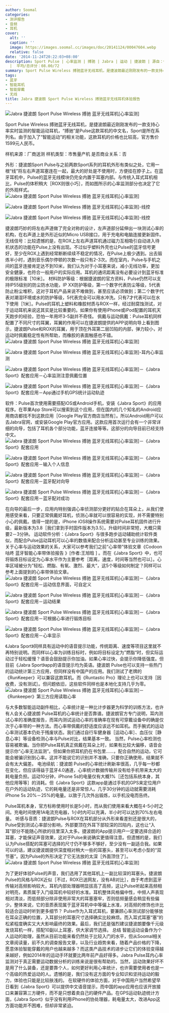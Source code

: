 ```yaml
---
author: Soomal
categories:
- 测评报告
- 音频
- 耳机
cover:
  alt: ''
  caption: ''
  image: https://images.soomal.cc/images/doc/20141124/00047604.webp
  relative: false
date: '2014-11-24T20:22:03+08:00'
description: Sport Pulse | 心率监测 | 搏驰 | Jabra | 运动 | 捷波朗 | 源自：www.soomal.com | 版权：原创
  |  平均/总评分：08.00/72
summary: Sport Pulse Wireless 搏驰蓝牙无线耳机，是捷波朗最近刚刚发布的一款支持心率实时监测的智能运动耳机，“搏驰”是Pulse这款耳机的中文名，Sport是所在系列名。耳内心率统计是目前智能穿戴心率统计中，准确率仅次于胸部佩戴心率带的测量方式，对运动心率来说舒适度更高……
tags:
- 蓝牙
- 智能耳机
- 智能穿戴
- 无线
title: Jabra 捷波朗 Sport Pulse Wireless 搏驰蓝牙无线耳机体验报告
---
```


![Jabra 捷波朗 Sport Pulse Wireless 搏驰 蓝牙无线耳机[心率监测]](https://images.soomal.cc/images/doc/20141116/00047386.webp)



Sport Pulse Wireless 搏驰蓝牙无线耳机，是捷波朗最近刚刚发布的一款支持心率实时监测的智能运动耳机，“搏驰”是Pulse这款耳机的中文名，Sport是所在系列名。由于加入了“智能运动”的相关功能，这款耳机的价格也比较高，官方售价1599元人民币。



样机来源：厂商送测
样机类型：市售量产机
是否商业关系：否



外形：捷波朗Sport Pulse与之前两款Sport系列的耳机外形有类似之处，它用一根“线”将左右声道耳塞连在一起，最大的好处是不使用时，方便挂在脖子上。在蓝牙耳机中，Pulse的蓝牙无线模块仍完全内置于耳塞内部。与传统入耳式耳机相比，Pulse的体积稍大［ROX则很小巧］，而如图所示的心率监测部分也决定了它的外观样式。
![Jabra 捷波朗 Sport Pulse Wireless 搏驰 蓝牙无线耳机[心率监测]](https://images.soomal.cc/images/doc/20141116/00047388.webp)




![Jabra 捷波朗 Sport Pulse Wireless 搏驰 蓝牙无线耳机[心率监测]-线控](https://images.soomal.cc/images/doc/20141116/00047389_01.webp)




![Jabra 捷波朗 Sport Pulse Wireless 搏驰 蓝牙无线耳机[心率监测]-线控](https://images.soomal.cc/images/doc/20141116/00047390_01.webp)




捷波朗巧妙的将左右声道做了完全对称的设计，左声道部分延伸出一块测试心率的机构，在右声道上是外形近似的Micro USB接口，用于充电和电脑连接更新固件。
无线信号：比较遗憾的是，在ROX上左右声道耳机通过磁力互相吸引自动进入待机状态的功能在Pulse上没有出现。不过似乎塑料外壳也让Pulse的蓝牙信号更好，至少在ROX上遇到经常断断续续不稳定的情况，在Pulse上极少遇到。出去锻炼半小时，遇到音乐偶尔停顿的次数一般只有2-3次。而在室内，Pulse与手机之间的蓝牙连接肯定达不到10米，我们认为对于小耳塞来说，减小无线功率，更加安全健康，也符合一般用户的实际应用。耳机的通讯距离没有必要设计到蓝牙标准的极限标准［10米］。
材料防护等级：根据捷波朗的官方资料，Pulse仍然可以支持IP55级别的防尘防水功能，IP XX防护等级，第一个数字代表防尘等级，5代表防止粉尘堆积，这对于耳机产品来说不难做到，甚至应该必须做到；第二个数字代表对潮湿环境或水的防护等级，5代表完全可以用水冲洗。只有7才代表可以在水下使用［1米］。Pulse的耳机上塑料和橡胶材质与ROX一样，经过耐腐蚀测试，对于运动耳机来说这其实是比较重要的。如果你有使用iPhone或iPod配置的耳机天天跑步的经验，恐怕一年用坏3-5副并不奇怪。
佩戴与运动佩戴：Pulse耳机同样配置了不同尺寸的耳翼，耳翼的作用可以在捷波朗提供的APP说明向导上看到图示，捷波朗Pulse和ROX的耳翼，用于顶在外耳第二层凹陷的内部，弹力较小，对运动时佩戴稳定性有所帮助，而橡胶的表面触感也不错。
![Jabra 捷波朗 Sport Pulse Wireless 搏驰 蓝牙无线耳机[心率监测]](https://images.soomal.cc/images/doc/20141116/00047384_01.webp)




![Jabra 捷波朗 Sport Pulse Wireless 搏驰 蓝牙无线耳机[心率监测]-耳内心率监测](https://images.soomal.cc/images/doc/20141116/00047391_01.webp)




![Jabra 捷波朗 Sport Pulse Wireless 搏驰 蓝牙无线耳机[心率监测]－《Jabra Sport》配套应用－心率监测注意佩戴位置](https://images.soomal.cc/images/doc/20141124/00047596_01.webp)




![Jabra 捷波朗 Sport Pulse Wireless 搏驰 蓝牙无线耳机[心率监测]－《Jabra Sport》配套应用－App通过手机GPS统计运动轨迹](https://images.soomal.cc/images/doc/20141124/00047597_01.webp)




软件：Pulse首次使用需要搭配iOS或Android手机，安装《Jabra Sport》的应用程序。在苹果App Store可以搜索到这个应用，但在国内的几个知名的Android应用商店都找不到这款应用［Google Play官方商店当然有］。所以Android用户可以去Jabra官网，或安装Google Play官方应用。这款应用首次运行会有一个非常详细的向导，包括了耳机各个部分功能，蓝牙连接等等。这部分的向导目前已经支持中文。
![Jabra 捷波朗 Sport Pulse Wireless 搏驰 蓝牙无线耳机[心率监测]－《Jabra Sport》配套应用](https://images.soomal.cc/images/doc/20141124/00047593_01.webp)




![Jabra 捷波朗 Sport Pulse Wireless 搏驰 蓝牙无线耳机[心率监测]－《Jabra Sport》配套应用－输入个人信息](https://images.soomal.cc/images/doc/20141124/00047594_01.webp)




![Jabra 捷波朗 Sport Pulse Wireless 搏驰 蓝牙无线耳机[心率监测]－《Jabra Sport》配套应用－蓝牙配对向导](https://images.soomal.cc/images/doc/20141124/00047595_01.webp)




![Jabra 捷波朗 Sport Pulse Wireless 搏驰 蓝牙无线耳机[心率监测]－《Jabra Sport》配套应用－蓝牙配对成功](https://images.soomal.cc/images/doc/20141124/00047598_01.webp)




在向导的最后一步，应用内特别强调心率侦测部分更好的贴合在耳朵上，从我们使用感受来看，只要正常佩戴好耳机，侦测心率就可以很容易的实现，并不需要特别小心的佩戴。值得一提的是，iPhone iOS8操作系统需要对Pulse耳机固件进行升级，最新版本为3.8［我们拿到手时固件版本为3.5］。升级时间非常短，大概只需要2－3分钟。
运动软件分析：《Jabra Sport》与很多跑步运动辅助统计软件类似，而配合Pulse运动耳机可以心率的数值来配合分析运动甚至专业训练的效果。关于心率与运动效果的关系，大家可以参考我们之前“心率带”体验文章《Codoon 咕咚 蓝牙智能心率带体验报告 》[作者:王旭晗 ]
。而在《Jabra Sport》中，也可将锻炼目标设定为心率水平作为主要参考［距离，速度，时间等当然也可以］。心率区域被分为”轻松、燃脂、有氧、激烈、最大“，这5个等级如何制定？同样可以参考上面提到的心率带体验文章。
![Jabra 捷波朗 Sport Pulse Wireless 搏驰 蓝牙无线耳机[心率监测]－《Jabra Sport》配套应用－运动信息界面，可自定义](https://images.soomal.cc/images/doc/20141124/00047599_01.webp)




![Jabra 捷波朗 Sport Pulse Wireless 搏驰 蓝牙无线耳机[心率监测]－《Jabra Sport》配套应用－运动结果](https://images.soomal.cc/images/doc/20141124/00047602_01.webp)




![Jabra 捷波朗 Sport Pulse Wireless 搏驰 蓝牙无线耳机[心率监测]－《Jabra Sport》配套应用－可根据心率进行锻炼目标](https://images.soomal.cc/images/doc/20141124/00047600_01.webp)




![Jabra 捷波朗 Sport Pulse Wireless 搏驰 蓝牙无线耳机[心率监测]－《Jabra Sport》配套应用－心率显示](https://images.soomal.cc/images/doc/20141124/00047601_01.webp)




《Jabra Sport》同样具有运动中的语音提示功能，传统距离、速度等项目这里就不再特别说明。而同样以心率为训练目标时，例如将目标设定为”燃脂“时，但实际运动过于轻松缓慢？语音会鼓励提示你加油。如果心率过快，会提示你降低强度。但目前《Jabra Sport》app的语音提示均为英语。捷波朗 Pulse也可以支持一些热门的运动统计第三方应用，但同样没有中国产的应用。我们测试了老牌的《RunKeeper》可以兼容这款耳机。而《Runtastic Pro》理论上也可以支持［因收费，没有测试］。但问题依旧，这些软件同样也是本地化支持几乎为零。
![Jabra 捷波朗 Sport Pulse Wireless 搏驰 蓝牙无线耳机[心率监测]－《Runkeeper》第三方应用读取心率](https://images.soomal.cc/images/doc/20141124/00047603.webp)




与大多数智能运动副件相比，心率统计是一种比计步器更为科学的训练方法，也许有人会关心捷波朗 Pulse耳机的心率统计是否靠谱。捷波朗官方专门说明，耳内测试心率的准确度报告，而耳内测试运动心率的准确率在现有可穿戴设备中的确是仅次于心率带的一种方法。而心率带佩戴的舒适度应该远不如耳机。而手腕式的运动心率测试基本仍处于残废状态。我们通过自行车健身器［运动心率］、血压仪［静息心率］等设备检测心率与Pulse对比，结果基本一致。
当然，Pulse心率检测也容易被欺骗。当你把Pulse耳机真正佩戴在耳朵上时，如果有比较大偏移，语音会提示你“心率无法监测”。但如果你把耳机扔在书包里……，配合自然的运动，它可能会被骗识别到心率。这并不能说它的识别并不准确，只要你正确使用，结果就不会有太大偏差。
电池续航：捷波朗 Pulse的心率统计刷新率很高，几乎每一秒都在变化，但应该得益于蓝牙4.0通道，心率统计数据传输并没有给手机带来太大的耗电量负担。运动10分钟，iPhone 5s的电量仅有大概1%［还包括系统本身，其他应用等等］的消耗。但《Jabra Sport》这款app是通过手机的GPS来定位用户在户外的运动轨迹，它的耗电量还是非常惊人。几乎30分钟的运动就需要消耗iPhone 5s 20%－25%的电量。以致于几次外出锻炼，以手机没电而告终。

Pulse耳机本身，官方标称使用时长是5小时，而从我们使用来看大概在4-5小时之间。充电时间使用1A电流充电器，1小时内可以充满，半小时可以达到70%左右电量。
听感与音质：捷波朗Pulse与ROX在耳机部分从外形来看差别还是很大的，Pulse受到测试心率部分影响，外部要顶在外耳下部较深的凹陷内，这也让“入耳”部分不能随心所欲的往里深入太多。捷波朗的App提示用户一定要选择合适的耳塞，才能保证声音效果，这对于Pulse来说确实更值得注意。但遗憾的是，我们认为Pulse搭配的耳塞可选择的尺寸仍不够多不够好，至少没有一副适合我。如果可以的话，建议捷波朗提供深度相对稍大一些的耳塞头，甚至可以考虑小型的“双节塞”。因为Pulse的外形决定了它无法放的太深［外面顶住了］。
![Jabra 捷波朗 Sport Pulse Wireless 搏驰 蓝牙无线耳机[心率监测]](https://images.soomal.cc/images/doc/20141116/00047396.webp)




为了更好体验Pulse的声音，我们选用了其他耳机上一副比较深的耳塞头。捷波朗Pulse的风格与ROX近似［不过，ROX已送网友，没有AB对比］，由于考虑到蓝牙传输对高频影响较大，耳机内部处理器明显拔高了高频，这让Pulse听起来高频相对明亮，素质属于入门级耳机中较好的水准。耳机整体风格偏中性，中频人声表现相对清淡，而低频部分除非使用非常大的耳塞塞牢，否则低频量感会稍显有些偏少。整体来说，它的音质表现属于蓝牙耳机中中等偏上水准，对高频的修饰也许比较适合运动时听到更多细节？
Pulse作为入耳式耳机，要兼顾心率测试部分能够放在耳朵正确的位置，入耳部分的耳塞尺寸选择确实比较麻烦。而入耳式耳塞“塞”的松紧程度确实又大大影响最终的效果。最后，我们还是强烈建议捷波朗要像千元级发烧耳机一样，搭配10副以上耳塞，供大家调节选择。
总结
智能运动设备作为个人运动的助理，虽然从目前功能来看仍然处于比较入门的水平，但从Soomal相关文章阅读量，前不久的调查报告文章，以及行业趋势来看，随着产品价格的下降，愿意体验智能穿戴的用户也越来越多？而这类产品技术的进步让它们的体验变得越来越好，例如2014年的运动手环就要比两年前产品好得多。Jabra Pulse耳内心率监测对于真正需要运动数据分析的训练来说是很有帮助的。当然，运动效果好坏不是用了什么装备，还是要靠个人，如何更好利用心率统计，也许需要使用者也是一个高级的热爱运动的人。遗憾的是，我们没有这方面的专业知识和坚持运动的毅力，体验也只能是比较肤浅的。
在软硬件的体验方面，对于中国用户当然希望早日看到《Jabra Sport》可以提供中文语音提示，而中国的app应用也应该开放接口来兼容第三方硬件，而不是只想着卖自己的硬件产品。在GPS运动轨迹统计方面，《Jabra Sport》似乎没有利用iPhone的协处理器，耗电量太大，改进App这方面功能并不困难，但却非常紧迫。